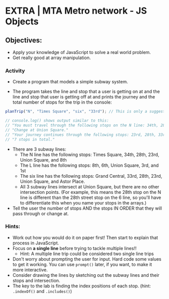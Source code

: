 # EXTRA | MTA Metro network - JS Objects

## Objectives:

- Apply your knowledge of JavaScript to solve a real world problem.
- Get really good at array manipulation.

### Activity

- Create a program that models a simple subway system.

- The program takes the line and stop that a user is getting on at and the line
  and stop that user is getting off at and prints the journey and the total number of stops for the trip in the console:

```js
planTrip("N", "Times Square", "six", "33rd"); // This is only a suggested function name and signature.

// console.log() shows output similar to this:
// "You must travel through the following stops on the N line: 34th, 28th, 23rd, Union Square."
// "Change at Union Square."
// "Your journey continues through the following stops: 23rd, 28th, 33rd."
// "7 stops in total."
```

- There are 3 subway lines:
  - The N line has the following stops: Times Square, 34th, 28th, 23rd, Union Square, and 8th
  - The L line has the following stops: 8th, 6th, Union Square, 3rd, and 1st
  - The six line has the following stops: Grand Central, 33rd, 28th, 23rd, Union Square, and Astor Place.
  - All 3 subway lines intersect at Union Square, but there are no other intersection points. (For example, this means the 28th stop on the N line is different than the 28th street stop on the 6 line, so you'll have to differentiate this when you name your stops in the arrays.)
- Tell the user the number of stops AND the stops IN ORDER that they will pass through or change at.

### Hints:

- Work out how you would do it on paper first! Then start to explain that process in JavaScript.
- Focus on **a single line** before trying to tackle multiple lines!!
  - Hint: A multiple line trip could be considered two single line trips
- Don't worry about prompting the user for input. Hard code some values to get it working. You can use `prompt()` later, if you want, to make it more interactive.
- Consider drawing the lines by sketching out the subway lines and their stops and intersection.
- The key to the lab is finding the index positions of each stop. (hint: `.indexOf()` and `.includes()`)
